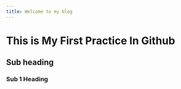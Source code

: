 ```yaml
---
title: Welcome to my blog
---
```


# This is My First Practice In Github
## Sub heading
### Sub 1 Heading

